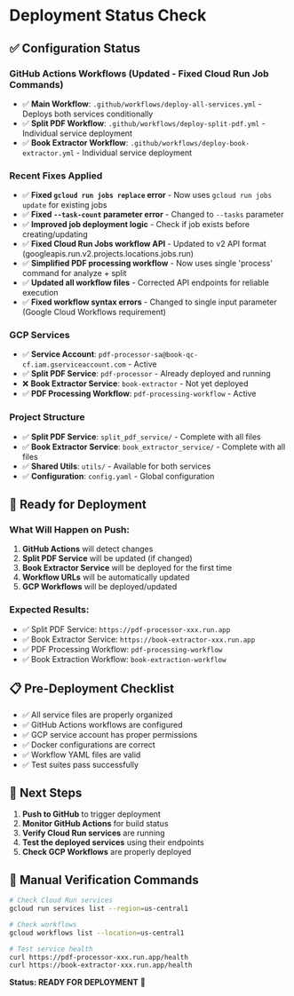# Deployment Status Check

## ✅ **Configuration Status**

### **GitHub Actions Workflows** (Updated - Fixed Cloud Run Job Commands)
- ✅ **Main Workflow**: `.github/workflows/deploy-all-services.yml` - Deploys both services conditionally
- ✅ **Split PDF Workflow**: `.github/workflows/deploy-split-pdf.yml` - Individual service deployment  
- ✅ **Book Extractor Workflow**: `.github/workflows/deploy-book-extractor.yml` - Individual service deployment

### **Recent Fixes Applied**
- ✅ **Fixed `gcloud run jobs replace` error** - Now uses `gcloud run jobs update` for existing jobs
- ✅ **Fixed `--task-count` parameter error** - Changed to `--tasks` parameter
- ✅ **Improved job deployment logic** - Check if job exists before creating/updating
- ✅ **Fixed Cloud Run Jobs workflow API** - Updated to v2 API format (googleapis.run.v2.projects.locations.jobs.run)
- ✅ **Simplified PDF processing workflow** - Now uses single 'process' command for analyze + split
- ✅ **Updated all workflow files** - Corrected API endpoints for reliable execution
- ✅ **Fixed workflow syntax errors** - Changed to single input parameter (Google Cloud Workflows requirement)

### **GCP Services**
- ✅ **Service Account**: `pdf-processor-sa@book-qc-cf.iam.gserviceaccount.com` - Active
- ✅ **Split PDF Service**: `pdf-processor` - Already deployed and running
- ❌ **Book Extractor Service**: `book-extractor` - Not yet deployed
- ✅ **PDF Processing Workflow**: `pdf-processing-workflow` - Active

### **Project Structure**
- ✅ **Split PDF Service**: `split_pdf_service/` - Complete with all files
- ✅ **Book Extractor Service**: `book_extractor_service/` - Complete with all files
- ✅ **Shared Utils**: `utils/` - Available for both services
- ✅ **Configuration**: `config.yaml` - Global configuration

## 🚀 **Ready for Deployment**

### **What Will Happen on Push:**
1. **GitHub Actions** will detect changes
2. **Split PDF Service** will be updated (if changed)
3. **Book Extractor Service** will be deployed for the first time
4. **Workflow URLs** will be automatically updated
5. **GCP Workflows** will be deployed/updated

### **Expected Results:**
- ✅ Split PDF Service: `https://pdf-processor-xxx.run.app`
- ✅ Book Extractor Service: `https://book-extractor-xxx.run.app`
- ✅ PDF Processing Workflow: `pdf-processing-workflow`
- ✅ Book Extraction Workflow: `book-extraction-workflow`

## 📋 **Pre-Deployment Checklist**

- ✅ All service files are properly organized
- ✅ GitHub Actions workflows are configured
- ✅ GCP service account has proper permissions
- ✅ Docker configurations are correct
- ✅ Workflow YAML files are valid
- ✅ Test suites pass successfully

## 🎯 **Next Steps**

1. **Push to GitHub** to trigger deployment
2. **Monitor GitHub Actions** for build status
3. **Verify Cloud Run services** are running
4. **Test the deployed services** using their endpoints
5. **Check GCP Workflows** are properly deployed

## 🔧 **Manual Verification Commands**

```bash
# Check Cloud Run services
gcloud run services list --region=us-central1

# Check workflows
gcloud workflows list --location=us-central1

# Test service health
curl https://pdf-processor-xxx.run.app/health
curl https://book-extractor-xxx.run.app/health
```

**Status: READY FOR DEPLOYMENT** 🚀
